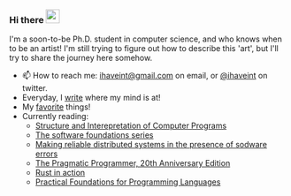 ### Hi there <img src="https://media.giphy.com/media/hvRJCLFzcasrR4ia7z/giphy.gif" width="25px"> 

I'm a soon-to-be Ph.D. student in computer science, and who knows when to be an artist!
I'm still trying to figure out how to describe this 'art', but I'll try to share the journey here somehow.

- 📫 How to reach me: ihaveint@gmail.com on email, or [@ihaveint](https://twitter.com/ihaveint) on twitter.
- Everyday, I <a href="https://ihaveint.github.io">write</a> where my mind is at!
- My <a href="https://ihaveint.github.io/interests/">favorite</a> things!
- Currently reading: 
  <ul>
    <li>
      <a href="https://mitpress.mit.edu/sites/default/files/sicp/full-text/book/book.html">Structure and Interepretation of Computer Programs</a>
    </li>
    <li>
      <a href="https://softwarefoundations.cis.upenn.edu">The software foundations series</a>
    </li>
    <li>
      <a href="https://erlang.org/download/armstrong_thesis_2003.pdf">Making reliable distributed systems in the presence of sodware errors</a>
    </li>
    <li>
      <a href="https://pragprog.com/titles/tpp20/the-pragmatic-programmer-20th-anniversary-edition/">The Pragmatic Programmer, 20th Anniversary Edition</a>
    </li>
    <li>
      <a href="https://www.manning.com/books/rust-in-action">Rust in action</a>
    </li>
    <li>
      <a href="https://www.cs.cmu.edu/~rwh/pfpl.html">Practical Foundations for Programming Languages</a>
    </li>
  </ul>
